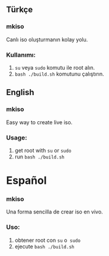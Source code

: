 
## Türkçe
### mkiso
Canlı iso oluşturmanın kolay yolu.

### Kullanımı:
1. `su` veya `sudo` komutu ile root alın.
1. `bash ./build.sh` komutunu çalıştırın.

## English
### mkiso
Easy way to create live iso.

### Usage:
1. get root with `su` or `sudo`
1. run `bash ./build.sh`

# Español
### mkiso
Una forma sencilla de crear iso en vivo.

### Uso:
1. obtener root con `su` o` sudo`
1. ejecute `bash ./build.sh`
